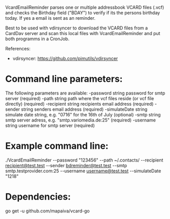 VcardEmailReminder parses one or multiple addressbook VCARD files (.vcf) and 
checks the Birthday field ("BDAY") to verify if its the persons birthday today.
If yes a email is sent as an reminder.

Best to be used with vdirsyncer to download the VCARD files from a CardDav server
and scan this local files with VcardEmailReminder and put both programms in a CronJob.

References:
- vdirsyncer: https://github.com/pimutils/vdirsyncer 

# Command line parameters:
The following parameters are available:
  -password string
        password for smtp server (required)
  -path string
        path where the vcf files reside (or vcf file directly) (required)
  -recipient string
        recipients email address (required)
  -sender string
        senders email address (required)
  -simulateDate string
        simulate date string, e.g. "0716" for the 16th of July (optional)
  -smtp string
        smtp server adress, e.g. "smtp.variomedia.de:25" (required)
  -username string
        username for smtp server (required)



# Example command line:
./VcardEmailReminder --password "123456" --path ~/.contacts/ --recipient recipient@test.test --sender bdreminder@test.test --smtp smtp.testprovider.com:25 --username username@test.test --simulateDate "1218"

# Dependencies:
go get -u github.com/mapaiva/vcard-go

